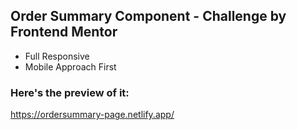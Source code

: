 ## Order Summary Component - Challenge by Frontend Mentor 
- Full Responsive
- Mobile Approach First

### Here's the preview of it:
https://ordersummary-page.netlify.app/
